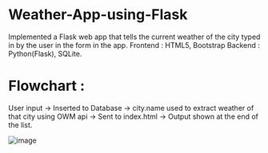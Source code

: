 # Weather-App-using-Flask
Implemented a Flask web app that tells the current weather of the city typed in by the user in the form in the app.
Frontend : HTML5, Bootstrap
Backend : Python(Flask), SQLite.

# Flowchart :
User input -> Inserted to Database -> city.name used to extract weather of that city using OWM api -> Sent to index.html -> Output shown at the end of the list.

![image](https://user-images.githubusercontent.com/49288068/74274287-df1d4980-4d37-11ea-9bf8-98c964421338.png)
